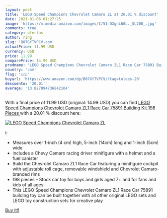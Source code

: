 ```yaml
---
layout: post
title: 'LEGO Speed Champions Chevrolet Camaro ZL at 20.01 % discount'
date: 2021-01-06 01:27:25
image: 'https://m.media-amazon.com/images/I/51-OXgnL60L._SL200_.jpg'
comments: true
category: ofertas
author: ring
slug: 'B07GYTVPCV-com'
actualPrice: 11.99 USD
currency: USD
price: 11.99
comparePrice: 14.99 USD
prodname: 'LEGO Speed Champions Chevrolet Camaro ZL1 Race Car 75891 Building Kit  198 Pieces '
country: 'com'
flag: '🇺🇸'
buyurl: 'https://www.amazon.com/dp/B07GYTVPCV/?tag=tolees-20'
descuento: '20.01'
average: '13.827894736842104'
---
```


With a final price of 11.99 USD (original: 14.99 USD) you can find [LEGO Speed Champions Chevrolet Camaro ZL1 Race Car 75891 Building Kit  198 Pieces ](https://www.amazon.com/dp/B07GYTVPCV/?tag=tolees-20) with a  20.01 % discount here:

[![LEGO Speed Champions Chevrolet Camaro ZL](https://m.media-amazon.com/images/I/51-OXgnL60L._SL200_.jpg)](https://www.amazon.com/dp/B07GYTVPCV/?tag=tolees-20)

ℹ️:

- Measures over 1-inch (4 cm) high, 5-inch (14cm) long and 1-inch (5cm) wide
- Includes a Chevy Camaro racing driver minifigure with a helmet and a fuel canister
- Build the Chevrolet Camaro ZL1 Race Car featuring a minifigure cockpit with adjustable roll cage, removable windshield and Chevrolet Camaro-branded rims
- 198 pieces – Stock car toy for boys and girls aged 7+ and for fans and kids of all ages
- This LEGO Speed Champions Chevrolet Camaro ZL1 Race Car 75891 building toy can be built together with all other original LEGO sets and LEGO toy construction sets for creative play

[Buy it!!](https://www.amazon.com/dp/B07GYTVPCV/?tag=tolees-20)

